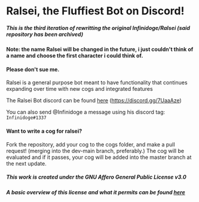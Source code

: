 # Ralsei, the Fluffiest Bot on Discord! 
##### This is the third iteration of rewritting the original Infinidoge/Ralsei (said repository has been archived)

#### Note: the name Ralsei will be changed in the future, i just couldn't think of a name and choose the first character i could think of.
#### Please don't sue me.
Ralsei is a general purpose bot meant to have functionality that continues expanding over time with new cogs and integrated features

The Ralsei Bot discord can be found [here](https://discord.gg/7UaaAze) (https://discord.gg/7UaaAze)

You can also send @Infinidoge a message using his discord tag: `Infinidoge#1337`

#### Want to write a cog for ralsei?
Fork the repository, add your cog to the cogs folder, and make a pull request! (merging into the dev-main branch, preferably.)
The cog will be evaluated and if it passes, your cog will be added into the master branch at the next update.

##### This work is created under the GNU Affero General Public License v3.0
##### A basic overview of this license and what it permits can be found [here](https://choosealicense.com/licenses/agpl-3.0/)
